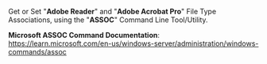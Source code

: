 Get or Set "**Adobe Reader**" and "**Adobe Acrobat Pro**" File Type Associations, using the "**ASSOC**" Command Line Tool/Utility.

**Microsoft ASSOC Command Documentation**:<br>
https://learn.microsoft.com/en-us/windows-server/administration/windows-commands/assoc
